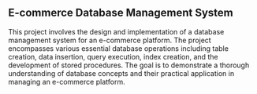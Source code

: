 ## E-commerce Database Management System

This project involves the design and implementation of a database management system for an e-commerce platform. The project encompasses various essential database operations including table creation, data insertion, query execution, index creation, and the development of stored procedures. The goal is to demonstrate a thorough understanding of database concepts and their practical application in managing an e-commerce platform.
